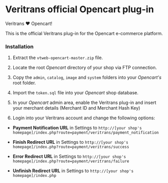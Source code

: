 Veritrans official Opencart plug-in
===================================

Veritrans :heart: Opencart!

This is the official Veritrans plug-in for the Opencart e-commerce platform.

### Installation

1. Extract the `vtweb-opencart-master.zip` file.

2. Locate the root _Opencart_ directory of your shop via FTP connection.

3. Copy the `admin`, `catalog`, `image` and `system` folders into your _Opencart's_ root folder.

4. Import the `token.sql` file into your _Opencart_ shop database.

6. In your _Opencart_ admin area, enable the Veritrans plug-in and insert your merchant details (Merchant ID and Merchant Hash Key)

7. Login into your Veritrans account and change the following options: 
   
  * **Payment Notification URL** in Settings to `http://[your shop's homepage]/index.php?route=payment/veritrans/payment_notification`

  * **Finish Redirect URL** in Settings to `http://[your shop's homepage]/index.php?route=payment/veritrans/success`

  * **Error Redirect URL** in Settings to `http://[your shop's homepage]/index.php?route=payment/veritrans/failure`

  * **Unfinish Redirect URL** in Settings to `http://[your shop's homepage]/index.php`

